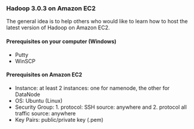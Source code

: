 ### Hadoop 3.0.3 on Amazon EC2
The general idea is to help others who would like to learn how to host the latest version of Hadoop on Amazon EC2.

#### Prerequisites on your computer (Windows)
- Putty
- WinSCP

#### Prerequisites on Amazon EC2
- Instance: at least 2 instances: one for namenode, the other for DataNode
- OS: Ubuntu (Linux)
- Security Group: 1. protocol: SSH source: anywhere and 2. protocol all traffic source: anywhere
- Key Pairs: public/private key (.pem)
